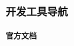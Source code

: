 <!-- | Tables        |      Are      |  Cool |
| ------------- | :-----------: | ----: |
| col 3 is      | right-aligned | $1600 |
| col 2 is      |   centered    |   $12 |
| zebra stripes |   are neat    |    $1 | -->

<!-- [[toc]] -->
<!-- 
::: info
This is an info box.
:::

::: tip
This is a tip.
:::

::: warning
This is a warning.
:::

::: danger
This is a dangerous warning.
:::

::: details
This is a details block.
::: -->

<!-- ```js
export default {
  data () {
    return {
      msg: 'Focused!' // [!code focus]
    }
  }
}
``` -->
<!-- ```js
export default {
  data () {
    return {
      msg: 'Removed' // [!code --]
      msg: 'Added' // [!code ++]
    }
  }
}
``` -->

<!-- ::: code-group

```js [config.js]
/**
 * @type {import('vitepress').UserConfig}
 */
const config = {
  // ...
}

export default config
```

```ts [config.ts]
import type { UserConfig } from 'vitepress'

const config: UserConfig = {
  // ...
}

export default config
```

::: -->

<script setup>
import CustomComponent from './components/CustomComponent.vue'

</script>

# 开发工具导航
<!-- :tada: :100: -->
## 官方文档
<CustomComponent :navList='[1,2,3]'/>
